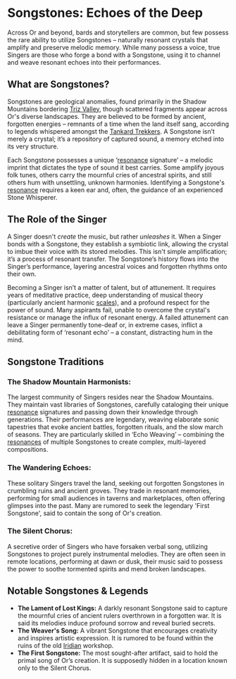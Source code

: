 # Songstones: Echoes of the Deep

Across Or and beyond, bards and storytellers are common, but few possess the rare ability to utilize Songstones – naturally resonant crystals that amplify and preserve melodic memory. While many possess a voice, true Singers are those who forge a bond with a Songstone, using it to channel and weave resonant echoes into their performances. 

## What are Songstones?

Songstones are geological anomalies, found primarily in the Shadow Mountains bordering [Triz Valley](/geography/settlement/city/triz-valley.md), though scattered fragments appear across Or's diverse landscapes. They are believed to be formed by ancient, forgotten energies – remnants of a time when the land itself sang, according to legends whispered amongst the [Tankard Trekkers](/structure/society/profession/tankard-trekkers.md). A Songstone isn’t merely a crystal; it’s a repository of captured sound, a memory etched into its very structure.

Each Songstone possesses a unique ‘[resonance](/generated/resonance/resonance.md) signature’ – a melodic imprint that dictates the type of sound it best carries. Some amplify joyous folk tunes, others carry the mournful cries of ancestral spirits, and still others hum with unsettling, unknown harmonies. Identifying a Songstone's [resonance](/structure/mechanic/resonance.md) requires a keen ear and, often, the guidance of an experienced Stone Whisperer.

## The Role of the Singer

A Singer doesn't *create* the music, but rather *unleashes* it. When a Singer bonds with a Songstone, they establish a symbiotic link, allowing the crystal to imbue their voice with its stored melodies. This isn't simple amplification; it’s a process of resonant transfer. The Songstone’s history flows into the Singer’s performance, layering ancestral voices and forgotten rhythms onto their own.

Becoming a Singer isn’t a matter of talent, but of attunement. It requires years of meditative practice, deep understanding of musical theory (particularly ancient harmonic [scales](/geography/landmark/scale.md)), and a profound respect for the power of sound. Many aspirants fail, unable to overcome the crystal's resistance or manage the influx of resonant energy.  A failed attunement can leave a Singer permanently tone-deaf or, in extreme cases, inflict a debilitating form of ‘resonant echo’ – a constant, distracting hum in the mind.

## Songstone Traditions

### The Shadow Mountain Harmonists: </h3>
The largest community of Singers resides near the Shadow Mountains. They maintain vast libraries of Songstones, carefully cataloging their unique [resonance](/generated/resonance/resonance.md) signatures and passing down their knowledge through generations. Their performances are legendary, weaving elaborate sonic tapestries that evoke ancient battles, forgotten rituals, and the slow march of seasons.  They are particularly skilled in ‘Echo Weaving’ – combining the [resonances](/structure/mechanic/resonance.md) of multiple Songstones to create complex, multi-layered compositions.

### The Wandering Echoes: </h3>
These solitary Singers travel the land, seeking out forgotten Songstones in crumbling ruins and ancient groves. They trade in resonant memories, performing for small audiences in taverns and marketplaces, often offering glimpses into the past.  Many are rumored to seek the legendary 'First Songstone', said to contain the song of Or's creation.

### The Silent Chorus: </h3>
A secretive order of Singers who have forsaken verbal song, utilizing Songstones to project purely instrumental melodies.  They are often seen in remote locations, performing at dawn or dusk, their music said to possess the power to soothe tormented spirits and mend broken landscapes.

## Notable Songstones & Legends

* **The Lament of Lost Kings:**  A darkly resonant Songstone said to capture the mournful cries of ancient rulers overthrown in a forgotten war.  It is said its melodies induce profound sorrow and reveal buried secrets.
* **The Weaver's Song:**  A vibrant Songstone that encourages creativity and inspires artistic expression.  It is rumored to be found within the ruins of the old [Iridian](/being/species/iridian.md) workshop.
* **The First Songstone:** The most sought-after artifact, said to hold the primal song of Or’s creation. It is supposedly hidden in a location known only to the Silent Chorus.
